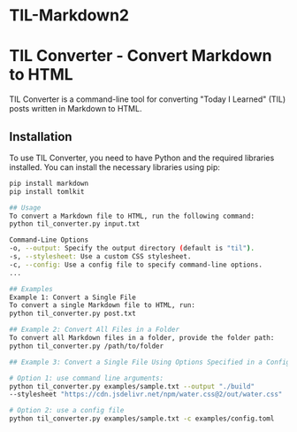 # TIL-Markdown2

# TIL Converter - Convert Markdown to HTML
TIL Converter is a command-line tool for converting "Today I Learned" (TIL) posts written in Markdown to HTML.

## Installation 
To use TIL Converter, you need to have Python and the required libraries installed. You can install the necessary libraries using pip:

```bash
pip install markdown
pip install tomlkit

## Usage
To convert a Markdown file to HTML, run the following command:
python til_converter.py input.txt

Command-Line Options
-o, --output: Specify the output directory (default is "til").
-s, --stylesheet: Use a custom CSS stylesheet.
-c, --config: Use a config file to specify command-line options.
...

## Examples
Example 1: Convert a Single File
To convert a single Markdown file to HTML, run:
python til_converter.py post.txt

## Example 2: Convert All Files in a Folder
To convert all Markdown files in a folder, provide the folder path:
python til_converter.py /path/to/folder

## Example 3: Convert a Single File Using Options Specified in a Config File

# Option 1: use command line arguments:
python til_converter.py examples/sample.txt --output "./build" 
--stylesheet "https://cdn.jsdelivr.net/npm/water.css@2/out/water.css"

# Option 2: use a config file
python til_converter.py examples/sample.txt -c examples/config.toml
